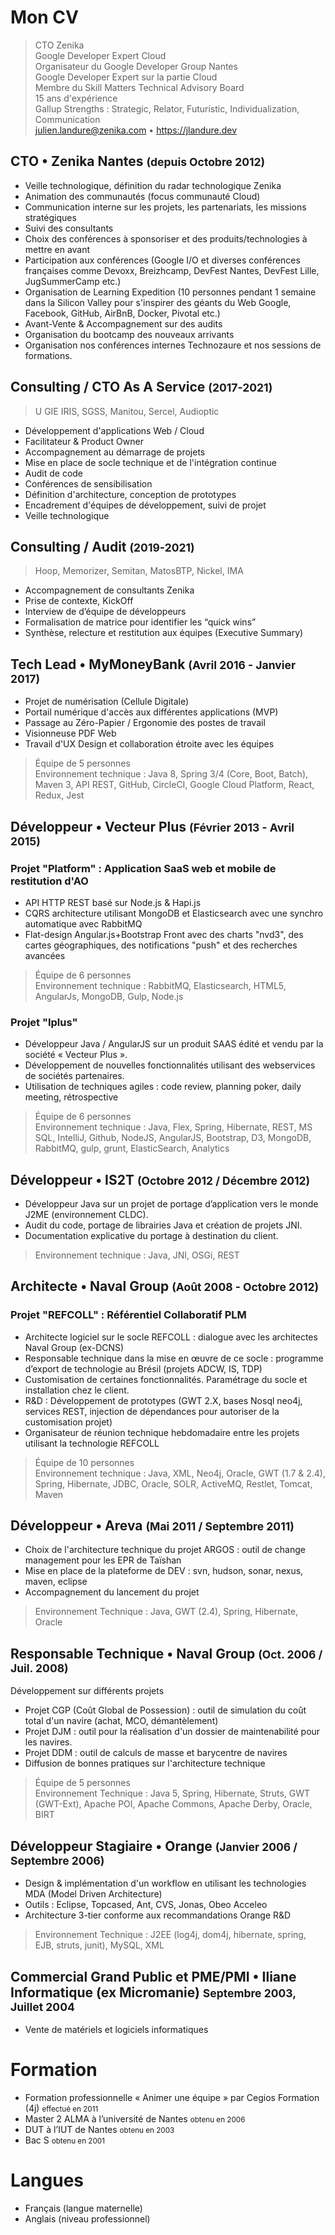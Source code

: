 # Mon CV

> CTO Zenika<br>
> Google Developer Expert Cloud<br>
> Organisateur du Google Developer Group Nantes<br>
> Google Developer Expert sur la partie Cloud<br>
> Membre du Skill Matters Technical Advisory Board<br>
> 15 ans d'expérience<br>
> Gallup Strengths : Strategic, Relator, Futuristic, Individualization, Communication<br>
> julien.landure@zenika.com • https://jlandure.dev

## CTO • Zenika Nantes <small>(depuis Octobre 2012)</small>
- Veille technologique, définition du radar technologique Zenika
- Animation des communautés (focus communauté Cloud)
- Communication interne sur les projets, les partenariats, les missions stratégiques
- Suivi des consultants
- Choix des conférences à sponsoriser et des produits/technologies à mettre en avant
- Participation aux conférences (Google I/O et diverses conférences françaises comme Devoxx, Breizhcamp, DevFest Nantes, DevFest Lille, JugSummerCamp etc.)
- Organisation de Learning Expedition (10 personnes pendant 1 semaine dans la Silicon Valley pour s'inspirer des géants du Web Google, Facebook, GitHub, AirBnB, Docker, Pivotal etc.)
- Avant-Vente & Accompagnement sur des audits
- Organisation du bootcamp des nouveaux arrivants 
- Organisation nos conférences internes Technozaure et nos sessions de formations.

## Consulting / CTO As A Service <small>(2017-2021)</small>

> U GIE IRIS, SGSS, Manitou, Sercel, Audioptic
- Développement d'applications Web / Cloud
- Facilitateur & Product Owner
- Accompagnement au démarrage de projets
- Mise en place de socle technique et de l'intégration continue
- Audit de code
- Conférences de sensibilisation
- Définition d'architecture, conception de prototypes
- Encadrement d'équipes de développement, suivi de projet
- Veille technologique

## Consulting / Audit <small>(2019-2021)</small>

> Hoop, Memorizer, Semitan, MatosBTP, Nickel, IMA
- Accompagnement de consultants Zenika
- Prise de contexte, KickOff
- Interview de d’équipe de développeurs
- Formalisation de matrice pour identifier les “quick wins”
- Synthèse, relecture et restitution aux équipes (Executive Summary)

## Tech Lead • MyMoneyBank <small>(Avril 2016 - Janvier 2017)</small>

- Projet de numérisation (Cellule Digitale)
- Portail numérique d'accès aux différentes applications (MVP)
- Passage au Zéro-Papier / Ergonomie des postes de travail
- Visionneuse PDF Web
- Travail d'UX Design et collaboration étroite avec les équipes

> Équipe de 5 personnes<br>
> Environnement technique : Java 8, Spring 3/4 (Core, Boot, Batch), Maven 3, API REST, GitHub, CircleCI, Google Cloud Platform, React, Redux, Jest

## Développeur • Vecteur Plus <small>(Février 2013  - Avril 2015)</small>

### Projet "Platform" : Application SaaS web et mobile de restitution d'AO
- API HTTP REST basé sur Node.js & Hapi.js
- CQRS architecture utilisant MongoDB et Elasticsearch avec une synchro automatique avec RabbitMQ
- Flat-design Angular.js+Bootstrap Front avec des charts "nvd3", des cartes géographiques, des notifications "push" et des recherches avancées

> Équipe de 6 personnes<br>
> Environnement technique : RabbitMQ, Elasticsearch, HTML5, AngularJs, MongoDB, Gulp, Node.js

### Projet "Iplus"
- Développeur Java / AngularJS sur un produit SAAS édité et vendu par la société « Vecteur Plus ».
- Développement de nouvelles fonctionnalités utilisant des webservices de sociétés partenaires.
- Utilisation de techniques agiles : code review, planning poker, daily meeting, rétrospective

> Équipe de 6 personnes<br>
> Environnement technique : Java, Flex, Spring, Hibernate, REST, MS SQL, IntelliJ, Github, NodeJS, AngularJS, Bootstrap, D3, MongoDB, RabbitMQ, gulp, grunt, ElasticSearch, Analytics

## Développeur • IS2T <small>(Octobre 2012 / Décembre 2012)</small>
- Développeur Java sur un projet de portage d’application vers le monde
J2ME (environnement CLDC).
- Audit du code, portage de librairies Java et création de projets JNI.
- Documentation explicative du portage à destination du client.
> Environnement technique : Java, JNI, OSGi, REST

## Architecte • Naval Group <small>(Août 2008 - Octobre 2012)</small>

### Projet "REFCOLL" : Référentiel Collaboratif PLM
- Architecte logiciel sur le socle REFCOLL : dialogue avec les architectes Naval Group (ex-DCNS)
- Responsable technique dans la mise en œuvre de ce socle : programme d’export de technologie au Brésil (projets ADCW, IS, TDP)
- Customisation de certaines fonctionnalités. Paramétrage du socle et installation chez le client.
- R&D : Développement de prototypes (GWT 2.X, bases Nosql neo4j, services REST, injection de dépendances pour autoriser de la customisation projet)
- Organisateur de réunion technique hebdomadaire entre les projets utilisant la technologie REFCOLL

> Équipe de 10 personnes<br>
> Environnement technique : Java, XML, Neo4j, Oracle, GWT (1.7 & 2.4), Spring, Hibernate, JDBC, Oracle, SOLR, ActiveMQ, Restlet, Tomcat, Maven

## Développeur • Areva <small>(Mai 2011 / Septembre 2011)</small>
- Choix de l'architecture technique du projet ARGOS : outil de change
management pour les EPR de Taïshan
- Mise en place de la plateforme de DEV : svn, hudson, sonar, nexus, maven,
eclipse
- Accompagnement du lancement du projet

> Environnement Technique : Java, GWT (2.4), Spring, Hibernate, Oracle

## Responsable Technique • Naval Group <small>(Oct. 2006 / Juil. 2008)</small>

Développement sur différents projets
- Projet CGP (Coût Global de Possession) : outil de simulation du coût total d'un
navire (achat, MCO, démantèlement)
- Projet DJM : outil pour la réalisation d'un dossier de maintenabilité pour les
navires.
- Projet DDM : outil de calculs de masse et barycentre de navires
- Diffusion de bonnes pratiques sur l'architecture technique

> Équipe de 5 personnes<br>
> Environnement Technique : Java 5, Spring, Hibernate, Struts, GWT (GWT-Ext), Apache POI, Apache Commons, Apache Derby, Oracle, BIRT

## Développeur Stagiaire • Orange <small>(Janvier 2006 / Septembre 2006)</small>

- Design & implémentation d'un workflow en utilisant les technologies MDA (Model Driven Architecture) 
- Outils : Eclipse, Topcased, Ant, CVS, Jonas, Obeo Acceleo
- Architecture 3-tier conforme aux recommandations Orange R&D
> Environnement Technique : J2EE (log4j, dom4j, hibernate, spring, EJB, struts, junit), MySQL, XML

## Commercial Grand Public et PME/PMI • Iliane Informatique (ex Micromanie) <small>Septembre 2003, Juillet 2004</small>

- Vente de matériels et logiciels informatiques

# Formation

- Formation professionnelle « Animer une équipe » par Cegios Formation (4j) <small>effectué en 2011</small>
- Master 2 ALMA à l’université de Nantes <small>obtenu en 2006</small>
- DUT à l’IUT de Nantes <small>obtenu en 2003</small>
- Bac S <small>obtenu en 2001</small>

# Langues

- Français (langue maternelle)
- Anglais (niveau professionnel)
